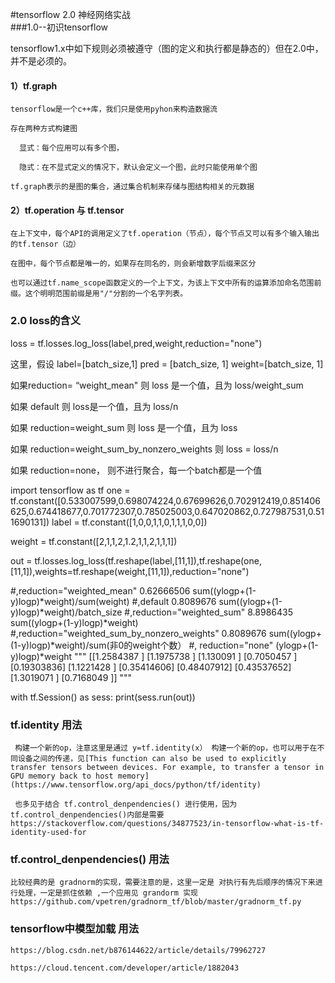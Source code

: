#tensorflow 2.0 神经网络实战  
###1.0--初识tensorflow  

tensorflow1.x中如下规则必须被遵守（图的定义和执行都是静态的）但在2.0中，并不是必须的。  

#### 1）tf.graph  
    
    tensorflow是一个c++库，我们只是使用pyhon来构造数据流    
    
    存在两种方式构建图  
      
      显式：每个应用可以有多个图，  
      
      隐式：在不显式定义的情况下，默认会定义一个图，此时只能使用单个图   
    
    tf.graph表示的是图的集合，通过集合机制来存储与图结构相关的元数据 

#### 2）tf.operation 与 tf.tensor  
    
    在上下文中，每个API的调用定义了tf.operation（节点），每个节点又可以有多个输入输出的tf.tensor（边）
    
    在图中，每个节点都是唯一的，如果存在同名的，则会新增数字后缀来区分
    
    也可以通过tf.name_scope函数定义的一个上下文，为该上下文中所有的运算添加命名范围前缀。这个明明范围前缀是用"/"分割的一个名字列表。


### 2.0 loss的含义

   loss =  tf.losses.log_loss(label,pred,weight,reduction="none")
    
   这里，假设 label=[batch_size,1]    pred = [batch_size, 1]   weight=[batch_size, 1]
   
   如果reduction= “weight_mean"    则   loss 是一个值，且为     loss/weight_sum
   
   如果 default       则 loss是一个值，且为 loss/n
   
   如果 reduction=weight_sum     则 loss 是一个值，且为 loss
   
   如果 reduction=weight_sum_by_nonzero_weights    则 loss = loss/n
   
   如果 reduction=none，    则不进行聚合，每一个batch都是一个值
   
   
import tensorflow as tf
one = tf.constant([0.533007599,0.698074224,0.67699626,0.702912419,0.851406625,0.674418677,0.701772307,0.785025003,0.647020862,0.727987531,0.511690131])
label = tf.constant([1,0,0,1,1,0,1,1,1,0,0])

weight = tf.constant([2,1,1,2,1.2,1,1,2,1,1,1])

out = tf.losses.log_loss(tf.reshape(label,[11,1]),tf.reshape(one,[11,1]),weights=tf.reshape(weight,[11,1]),reduction="none")

#,reduction="weighted_mean" 0.62666506         sum((ylogp+(1-y)logp)*weight)/sum(weight)
#,default 0.8089676                            sum((ylogp+(1-y)logp)*weight)/batch_size
#,reduction="weighted_sum" 8.8986435           sum((ylogp+(1-y)logp)*weight)
#,reduction="weighted_sum_by_nonzero_weights"   0.8089676     sum((ylogp+(1-y)logp)*weight)/sum(非0的weight个数）
#, reduction="none"                            (ylogp+(1-y)logp)*weight
"""
[[1.2584387 ]
[1.1975738 ]
 [1.130091  ]
 [0.7050457 ]
 [0.19303836]
 [1.1221428 ]
 [0.35414606]
 [0.48407912]
 [0.43537652]
 [1.3019071 ]
 [0.7168049 ]]
"""

with tf.Session() as sess:
    print(sess.run(out))


### tf.identity 用法

     构建一个新的op，注意这里是通过 y=tf.identity(x） 构建一个新的op，也可以用于在不同设备之间的传递，见[This function can also be used to explicitly transfer tensors between devices. For example, to transfer a tensor in GPU memory back to host memory](https://www.tensorflow.org/api_docs/python/tf/identity)
     
     也多见于结合 tf.control_denpendencies() 进行使用，因为tf.control_denpendencies()内部是需要  https://stackoverflow.com/questions/34877523/in-tensorflow-what-is-tf-identity-used-for

###  tf.control_denpendencies()  用法
    比较经典的是 gradnorm的实现，需要注意的是，这里一定是 对执行有先后顺序的情况下来进行处理，一定是抓住依赖 ,一个应用见 grandorm 实现https://github.com/vpetren/gradnorm_tf/blob/master/gradnorm_tf.py

### tensorflow中模型加载 用法

    https://blog.csdn.net/b876144622/article/details/79962727

    https://cloud.tencent.com/developer/article/1882043
    
   
   
   
   
